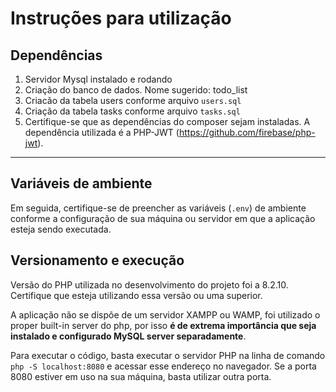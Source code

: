 # Instruções para utilização

## Dependências

1. Servidor Mysql instalado e rodando
2. Criação do banco de dados. Nome sugerido: todo_list
3. Criacão da tabela users conforme arquivo `users.sql`
4. Criação da tabela tasks conforme arquivo `tasks.sql`
5. Certifique-se que as dependências do composer sejam instaladas. A dependência utilizada é a PHP-JWT (https://github.com/firebase/php-jwt).


***

## Variáveis de ambiente

Em seguida, certifique-se de preencher as variáveis (`.env`) de ambiente conforme a configuração de sua máquina ou servidor em que a aplicação esteja sendo executada.

## Versionamento e execução

Versão do PHP utilizada no desenvolvimento do projeto foi a 8.2.10. Certifique que esteja utilizando essa versão ou uma superior. 

A aplicação não se dispõe de um servidor XAMPP ou WAMP, foi utilizado o proper built-in server do php, por isso **é de extrema importância que seja instalado e configurado MySQL server separadamente**.

Para executar o código, basta executar o servidor PHP na linha de comando `php -S localhost:8080` e acessar esse endereço no navegador. Se a porta 8080 estiver em uso na sua máquina, basta utilizar outra porta.